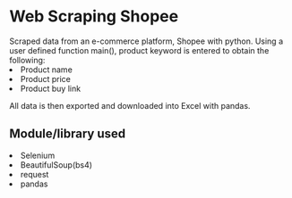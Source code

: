 <h1>Web Scraping Shopee</h1>
Scraped data from an e-commerce platform, Shopee with python. Using a user defined function main(), product keyword is entered to obtain the following:
<li>Product name</li>
<li>Product price</li>
<li>Product buy link</li>

All data is then exported and downloaded into Excel with pandas.

<h2>Module/library used</h2>
<li>Selenium</li>
<li>BeautifulSoup(bs4)</li>
<li>request</li>
<li>pandas</li>
